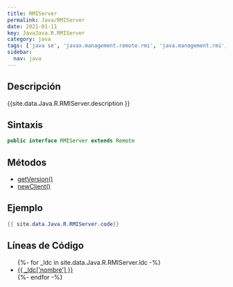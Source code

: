```yaml
---
title: RMIServer
permalink: Java/RMIServer
date: 2021-01-11
key: JavaJava.R.RMIServer
category: java
tags: ['java se', 'javax.management.remote.rmi', 'java.management.rmi', 'interface java', 'Java 1.5']
sidebar: 
  nav: java
---
```


## Descripción
{{site.data.Java.R.RMIServer.description }}

## Sintaxis
~~~java
public interface RMIServer extends Remote
~~~

## Métodos
* [getVersion()](/Java/RMIServer/getVersion)
* [newClient()](/Java/RMIServer/newClient)

## Ejemplo
~~~java
{{ site.data.Java.R.RMIServer.code}}
~~~

## Líneas de Código
<ul>
{%- for _ldc in site.data.Java.R.RMIServer.ldc -%}
   <li>
       <a href="{{_ldc['url'] }}">{{ _ldc['nombre'] }}</a>
   </li>
{%- endfor -%}
</ul>
